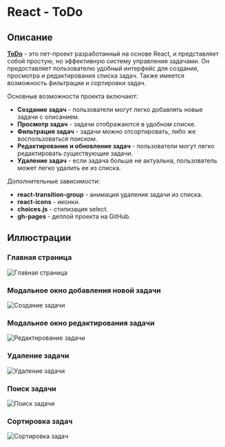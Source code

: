 # React - ToDo

## Описание

[**ToDo**](https://vlaek.github.io/ToDo-React/) - это пет-проект разработанный на основе React, и представляет собой простую, но эффективную систему управления задачами. Он предоставляет пользователю удобный интерфейс для создания, просмотра и редактирования списка задач. Также имеется возможность фильтрации и сортировки задач.

Основные возможности проекта включают:

* **Создание задач** - пользователи могут легко добавлять новые задачи с описанием.
* **Просмотр задач** - задачи отображаются в удобном списке.
* **Фильтрация задач** - задачи можно отсортировать, либо же воспользоваться поиском.
* **Редактирование и обновление задач** - пользователи могут легко редактировать существующие задачи.
* **Удаление задач** - если задача больше не актуальна, пользователь может легко удалить ее из списка.

Дополнительные зависимости:
* **react-transition-group** - анимация удаления задачи из списка.
* **react-icons** - иконки.
* **choices.js** - стилизация select.
* **gh-pages** - деплой проекта на GitHub.

## Иллюстрации
### Главная страница
![Главная страница](https://i.imgur.com/ikk0AHa.gif "Главная страница")
### Модальное окно добавления новой задачи
![Создание задачи](https://i.imgur.com/fMjgHoD.gif "Создание задачи")
### Модальное окно редактирования задачи
![Редактирование задачи](https://i.imgur.com/eGZ6ojm.gif "Редактирование задачи")
### Удаление задачи
![Удаление задачи](https://i.imgur.com/WYT5Ez7.gif "Удаление задачи")
### Поиск задачи
![Поиск задачи](https://i.imgur.com/AnWOzTz.gif "Поиск задачи")
### Сортировка задач
![Сортировка задач](https://i.imgur.com/N1P3Ayx.gif "Сортировка задач")
